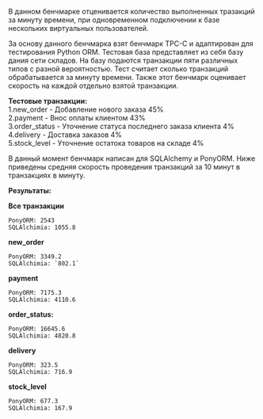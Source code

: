 В данном бенчмарке отценивается количество выполненных тразакций за минуту времени, при одновременном подключении к базе нескольких виртуальных пользователей.

За основу данного бенчмарка взят бенчмарк TPC-C и адаптирован для тестирования Python ORM. Тестовая база представляет из себя базу дания сети складов.  На базу подаются транзакции пяти различных типов с разной вероятностью. Тест считает сколько транзакций обрабатывается за минуту времени. Также этот бенчмарк оценивает скорость на каждой отдельно взятой транзакции.

<b>Тестовые транзакции:</b><br>
1.new_order - Добавление нового заказа 45%<br>
2.payment - Внос оплаты клиентом 43%<br>
3.order_status - Уточнение статуса последнего заказа клиента 4%<br>
4.delivery - Доставка заказов 4%<br>
5.stock_level - Уточнение остатока товаров на складе 4%

В данный момент бенчмарк написан для SQLAlchemy и PonyORM.
Ниже приведены средняя скорость проведения транзакций за 10 минут в транзакциях в минуту.

<b>Результаты:</b>

<b>Все транзакции</b>
```
PonyORM: 2543
SQLAlchimia: 1055.8
```
<b>new_order</b>
```
PonyORM: 3349.2
SQLAlchimia: `802.1`
```
<b>payment</b>
```
PonyORM: 7175.3
SQLAlchimia: 4110.6
```
<b>order_status:</b>
```
PonyORM: 16645.6
SQLAlchimia: 4820.8
```
<b>delivery</b>
```
PonyORM: 323.5
SQLAlchimia: 716.9
```
<b>stock_level</b>
```
PonyORM: 677.3
SQLAlchimia: 167.9
```





